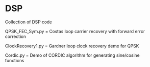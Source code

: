 # DSP
Collection of DSP code

QPSK_FEC_Sym.py = Costas loop carrier recovery with forward error correction

ClockRecovery1.py = Gardner loop clock recovery demo for QPSK

Cordic.py = Demo of CORDIC algorithm for generating sine/cosine functions
